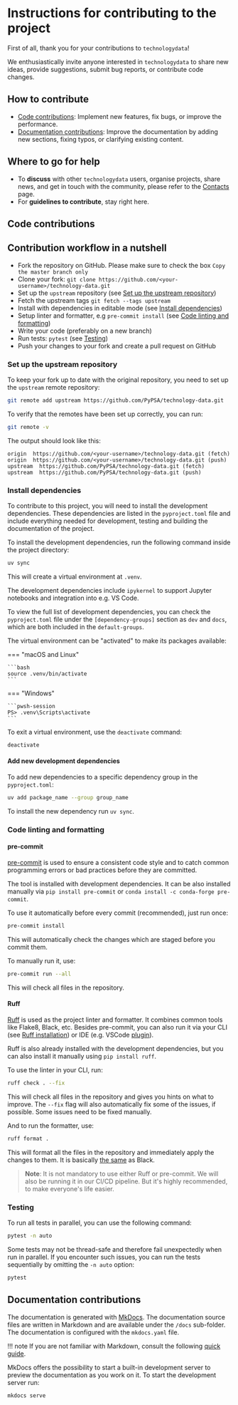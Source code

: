# Instructions for contributing to the project

<!--
SPDX-FileCopyrightText: The technology-data authors
SPDX-License-Identifier: MIT

-->

First of all, thank you for your contributions to `technologydata`!

We enthusiastically invite anyone interested in `technologydata` to share new ideas, provide suggestions, submit bug reports, or contribute code changes.

## How to contribute

- [Code contributions](#code-contributions): Implement new features, fix bugs, or improve the performance.
- [Documentation contributions](#documentation-contributions): Improve the documentation by adding new sections, fixing typos, or clarifying existing content.

## Where to go for help

- To **discuss** with other `technologydata` users, organise projects, share news, and get in touch with the community, please refer to the [Contacts](/docs/home/contacts.md) page.
- For **guidelines to contribute**, stay right here.

## Code contributions

## Contribution workflow in a nutshell

- Fork the repository on GitHub. Please make sure to check the box `Copy the master branch only`
- Clone your fork: `git clone https://github.com/<your-username>/technology-data.git`
- Set up the `upstream` repository (see [Set up the upstream repository](#set-up-the-upstream-repository))
- Fetch the upstream tags `git fetch --tags upstream`
- Install with dependencies in editable mode (see [Install dependencies](#install-dependencies))
- Setup linter and formatter, e.g `pre-commit install` (see [Code linting and formatting](#code-linting-and-formatting))
- Write your code (preferably on a new branch)
- Run tests: `pytest` (see [Testing](#testing))
- Push your changes to your fork and create a pull request on GitHub

### Set up the upstream repository

To keep your fork up to date with the original repository, you need to set up the `upstream` remote repository:

```bash
git remote add upstream https://github.com/PyPSA/technology-data.git
```

To verify that the remotes have been set up correctly, you can run:

```bash
git remote -v
```

The output should look like this:

```plaintext
origin  https://github.com/<your-username>/technology-data.git (fetch)
origin  https://github.com/<your-username>/technology-data.git (push)
upstream  https://github.com/PyPSA/technology-data.git (fetch)
upstream  https://github.com/PyPSA/technology-data.git (push)
```

### Install dependencies

To contribute to this project, you will need to install the development dependencies.
These dependencies are listed in the `pyproject.toml` file and include everything needed for development, testing and building the documentation of the project.

To install the development dependencies, run the following command inside the project directory:

```bash
uv sync
```

This will create a virtual environment at `.venv`.

The development dependencies include `ipykernel` to support Jupyter notebooks and integration into e.g. VS Code.

To view the full list of development dependencies, you can check the `pyproject.toml` file under the `[dependency-groups]` section as `dev` and `docs`, which are both included in the `default-groups`.

The virtual environment can be "activated" to make its packages available:

=== "macOS and Linux"

    ```bash
    source .venv/bin/activate
    ```

=== "Windows"

    ```pwsh-session
    PS> .venv\Scripts\activate
    ```

To exit a virtual environment, use the `deactivate` command:

```bash
deactivate
```

#### Add new development dependencies

To add new dependencies to a specific dependency group in the `pyproject.toml`:

```bash
uv add package_name --group group_name
```

To install the new dependency run `uv sync`.

### Code linting and formatting

#### pre-commit

[pre-commit](https://pre-commit.com) is used to ensure a consistent code style and to catch common programming errors or bad practices before they are committed.

The tool is installed with development dependencies. It can be also installed manually via `pip install pre-commit` or `conda install -c conda-forge pre-commit`.

To use it automatically before every commit (recommended), just run once:

```bash
pre-commit install
```

This will automatically check the changes which are staged before you commit them.

To manually run it, use:

```bash
pre-commit run --all
```

This will check all files in the repository.

#### Ruff

[Ruff](https://docs.astral.sh/ruff) is used as the project linter and formatter. It combines common tools like Flake8, Black, etc.
Besides pre-commit, you can also run it via your CLI (see [Ruff installation](https://docs.astral.sh/ruff/installation/)) or IDE (e.g. VSCode [plugin](https://marketplace.visualstudio.com/items?itemName=charliermarsh.ruff)).

Ruff is also already installed with the development dependencies, but you can also install it
manually using `pip install ruff`.

To use the linter in your CLI, run:

```bash
ruff check . --fix
```

This will check all files in the repository and gives you hints on what to improve. The
`--fix` flag will also automatically fix some of the issues, if possible. Some
issues need to be fixed manually.

And to run the formatter, use:

```bash
ruff format .
```

This will format all the files in the repository and immediately apply the changes to
them. It is basically [the same](https://docs.astral.sh/ruff/faq/#how-does-ruffs-formatter-compare-to-black)
as Black.

> **Note**: It is not mandatory to use either Ruff or pre-commit. We will also be running it in
> our CI/CD pipeline. But it's highly recommended, to make everyone's life easier.

### Testing

To run all tests in parallel, you can use the following command:

```bash
pytest -n auto
```

Some tests may not be thread-safe and therefore fail unexpectedly when run in parallel.
If you encounter such issues, you can run the tests sequentially by omitting the `-n auto` option:

```bash
pytest
```

## Documentation contributions

The documentation is generated with [MkDocs](https://www.mkdocs.org/). The documentation source files are written in Markdown and are available under the `/docs` sub-folder. The documentation is configured with the `mkdocs.yaml` file.

!!! note
    If you are not familiar with Markdown, consult the following [quick guide](https://www.markdownguide.org/basic-syntax/).

MkDocs offers the possibility to start a built-in development server to preview the documentation as you work on it.  To start the development server run:

```bash
mkdocs serve
```
